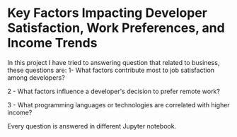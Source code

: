 # Key Factors Impacting Developer Satisfaction, Work Preferences, and Income Trends
In this project I have tried to answering question that related to business, these questions are:
  1- What factors contribute most to job satisfaction among developers?

  2 - What factors influence a developer's decision to prefer remote work?

  3 - What programming languages or technologies are correlated with higher income? 

  Every question is answered in different Jupyter notebook.

  
